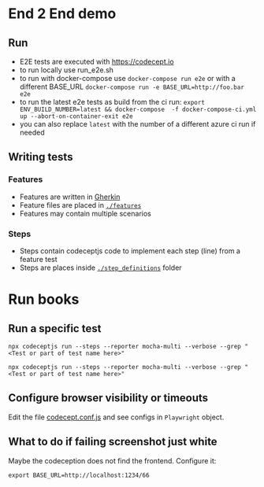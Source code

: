 # End 2 End demo

## Run
- E2E tests are executed with https://codecept.io
- to run locally use run_e2e.sh
- to run with docker-compose use `docker-compose run e2e` or with a different BASE_URL `docker-compose run -e BASE_URL=http://foo.bar e2e`
- to run the latest e2e tests as build from the ci run: `export ENV_BUILD_NUMBER=latest && docker-compose  -f docker-compose-ci.yml up --abort-on-container-exit e2e`
- you can also replace `latest` with the number of a different azure ci run if needed

## Writing tests

### Features

- Features are written in [Gherkin](https://codecept.io/bdd/#what-is-behavior-driven-development)
- Feature files are placed in [`./features`](features)
- Features may contain multiple scenarios

### Steps

- Steps contain codeceptjs code to implement each step (line) from a feature test
- Steps are places inside [`./step_definitions`](step_definitions) folder

# Run books
## Run a specific test
```shell
npx codeceptjs run --steps --reporter mocha-multi --verbose --grep "<Test or part of test name here>"
```
```shell
npx codeceptjs run --steps --reporter mocha-multi --verbose --grep "<Test or part of test name here>"
```


## Configure browser visibility or timeouts
Edit the file [codecept.conf.js](codecept.conf.js) and see configs in `Playwright` object.

## What to do if failing screenshot just white
Maybe the codeception does not find the frontend. Configure it:
```shell
export BASE_URL=http://localhost:1234/66
```
